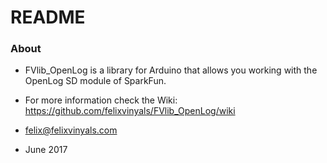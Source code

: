 # README #

### About ###

* FVlib_OpenLog is a library for Arduino that allows you working with the OpenLog SD module of SparkFun.

* For more information check the Wiki: https://github.com/felixvinyals/FVlib_OpenLog/wiki

* felix@felixvinyals.com

* June 2017

